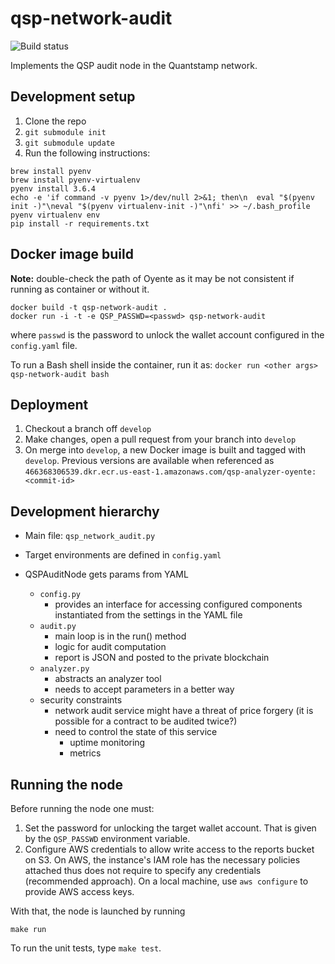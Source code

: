 # qsp-network-audit

![Build status](https://codebuild.us-east-1.amazonaws.com/badges?uuid=eyJlbmNyeXB0ZWREYXRhIjoiUmNIbFJiY0FVOUVmdWJ2TTlyNEVRU2p2TWZ1LzhUa0o4dE9TQUFkbkhZM0FvRFRhZ0lhSzFQYXRSd3hlZEVkQWRJSFBZSFdNaHV6SnBwZEtGUXhVOTJVPSIsIml2UGFyYW1ldGVyU3BlYyI6InhWa2lSWmhmZHJkejRYWnoiLCJtYXRlcmlhbFNldFNlcmlhbCI6MX0%3D&branch=develop)

Implements the QSP audit node in the Quantstamp network.

## Development setup

1. Clone the repo
1. `git submodule init`
1. `git submodule update`
1. Run the following instructions:
  ```
  brew install pyenv
  brew install pyenv-virtualenv
  pyenv install 3.6.4
  echo -e 'if command -v pyenv 1>/dev/null 2>&1; then\n  eval "$(pyenv init -)"\neval "$(pyenv virtualenv-init -)"\nfi' >> ~/.bash_profile
  pyenv virtualenv env
  pip install -r requirements.txt
  ```

## Docker image build

**Note:** double-check the path of Oyente as it may be not consistent if
running as container or without it.

```
docker build -t qsp-network-audit .
docker run -i -t -e QSP_PASSWD=<passwd> qsp-network-audit
```

where `passwd` is the password to unlock the wallet account configured in
the `config.yaml` file.

To run a Bash shell inside the container, run it as: `docker run <other args> qsp-network-audit bash`


## Deployment

1. Checkout a branch off `develop`
1. Make changes, open a pull request from your branch into `develop`
1. On merge into `develop`, a new Docker image is built and tagged with `develop`. Previous versions are available when referenced as `466368306539.dkr.ecr.us-east-1.amazonaws.com/qsp-analyzer-oyente:<commit-id>`

## Development hierarchy 

* Main file: `qsp_network_audit.py`

* Target environments are defined in `config.yaml`

* QSPAuditNode gets params from YAML
  - `config.py`
    - provides an interface for accessing configured components
    instantiated from the settings in the YAML file
  - `audit.py`
    - main loop is in the run() method
    - logic for audit computation
    - report is JSON and posted to the private blockchain
  - `analyzer.py`
    - abstracts an analyzer tool
    - needs to accept parameters in a better way
  - security constraints
    - network audit service might have a threat of price forgery (it is possible for a contract to be audited twice?)
    - need to control the state of this service
      - uptime monitoring
      - metrics

## Running the node

Before running the node one must:

1. Set the password for unlocking the target wallet account. That is given by the `QSP_PASSWD` environment variable.
2. Configure AWS credentials to allow write access to the reports bucket on S3. On AWS, the instance's IAM role has the necessary
policies attached thus does not require to specify any credentials (recommended approach). On a local machine, use `aws configure` to provide 
AWS access keys.

With that, the node is launched by running

```
make run
```

To run the unit tests, type `make test`. 
